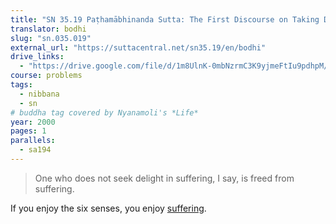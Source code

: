 ```yaml
---
title: "SN 35.19 Paṭhamābhinanda Sutta: The First Discourse on Taking Delight"
translator: bodhi
slug: "sn.035.019"
external_url: "https://suttacentral.net/sn35.19/en/bodhi"
drive_links:
  - "https://drive.google.com/file/d/1m8UlnK-0mbNzrmC3K9yjmeFtIu9pdhpM/view?usp=drivesdk"
course: problems
tags:
  - nibbana
  - sn
# buddha tag covered by Nyanamoli's *Life*
year: 2000
pages: 1
parallels:
  - sa194
---
```


> One who does not seek delight in suffering, I say, is freed from suffering.

If you enjoy the six senses, you enjoy [suffering](/content/essays/sensual-pleasures-are-painful_suchart).

